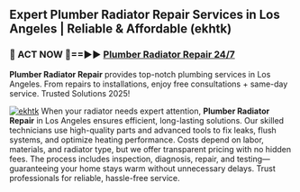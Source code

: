 ## Expert Plumber Radiator Repair Services in Los Angeles | Reliable & Affordable (ekhtk)  

<h3>🚿 ACT NOW 🌟==►► <a href="https://tinyurl.com/2ne6vx2x" rel="nofollow">Plumber Radiator Repair 24/7</a></h3>

**Plumber Radiator Repair** provides top-notch plumbing services in Los Angeles. From repairs to installations, enjoy free consultations + same-day service. Trusted Solutions 2025!

[![ekhtk](https://i.imgur.com/4PFF4AK.jpeg)](https://tinyurl.com/2ne6vx2x)
When your radiator needs expert attention, **Plumber Radiator Repair** in Los Angeles ensures efficient, long-lasting solutions. Our skilled technicians use high-quality parts and advanced tools to fix leaks, flush systems, and optimize heating performance. Costs depend on labor, materials, and radiator type, but we offer transparent pricing with no hidden fees. The process includes inspection, diagnosis, repair, and testing—guaranteeing your home stays warm without unnecessary delays. Trust professionals for reliable, hassle-free service.